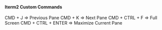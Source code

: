 #### Iterm2 Custom Commands
CMD + J => Previous Pane
CMD + K => Next Pane
CMD + CTRL + F => Full Screen
CMD + CTRL + ENTER => Maximize Current Pane
